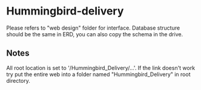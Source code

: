 # Hummingbird-delivery

Please refers to "web design" folder for interface. Database structure should be the same in ERD, you can also copy the schema in the drive.

## Notes
All root location is set to '/Hummingbird_Delivery/...'. If the link doesn't work try put the entire web into a folder named "Hummingbird_Delivery" in root directory.
